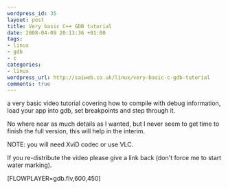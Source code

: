 ```yaml
--- 
wordpress_id: 35
layout: post
title: Very basic C++ GDB tutorial
date: 2008-04-09 20:13:36 +01:00
tags: 
- linux
- gdb
- c
categories: 
- linux
wordpress_url: http://saiweb.co.uk/linux/very-basic-c-gdb-tutorial
comments: true
---
```

a very basic video tutorial covering how to compile with debug information, load your app into gdb, set breakpoints and step through it.

No where near as much details as I wanted, but I never seem to get time to finish the full version, this will help in the interim.

NOTE: you will need XviD codec or use VLC.

If you re-distribute the video please give a link back (don't force me to start water marking).

[FLOWPLAYER=gdb.flv,600,450]
